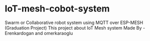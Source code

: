 # IoT-mesh-cobot-system
Swarm or Collaborative robot system using MQTT over ESP-MESH (Graduation Project)
This project about IoT Mesh system
Made By - Erenkardogan and omerkaraoglu
